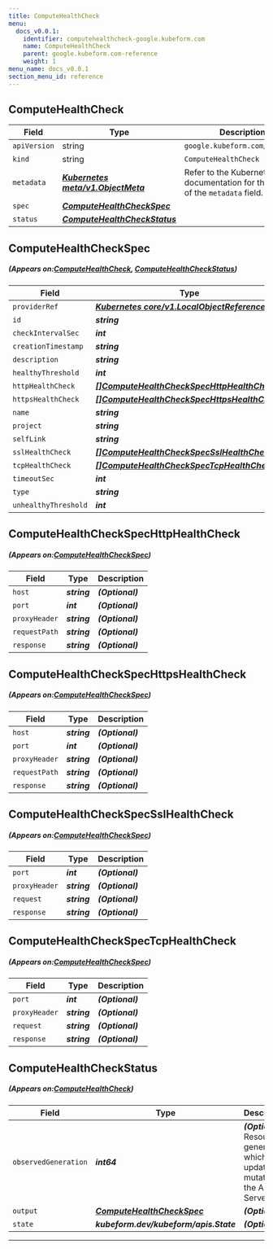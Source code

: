 ```yaml
---
title: ComputeHealthCheck
menu:
  docs_v0.0.1:
    identifier: computehealthcheck-google.kubeform.com
    name: ComputeHealthCheck
    parent: google.kubeform.com-reference
    weight: 1
menu_name: docs_v0.0.1
section_menu_id: reference
---
```


## ComputeHealthCheck
| Field | Type | Description |
| ------ | ----- | ----------- |
| `apiVersion` | string | `google.kubeform.com/v1alpha1` |
|    `kind` | string | `ComputeHealthCheck` |
| `metadata` | ***[Kubernetes meta/v1.ObjectMeta](https://kubernetes.io/docs/reference/generated/kubernetes-api/v1.13/#objectmeta-v1-meta)***|Refer to the Kubernetes API documentation for the fields of the `metadata` field.|
| `spec` | ***[ComputeHealthCheckSpec](#ComputeHealthCheckSpec)***||
| `status` | ***[ComputeHealthCheckStatus](#ComputeHealthCheckStatus)***||
## ComputeHealthCheckSpec
##### (Appears on:[ComputeHealthCheck](#ComputeHealthCheck), [ComputeHealthCheckStatus](#ComputeHealthCheckStatus))
| Field | Type | Description |
| ------ | ----- | ----------- |
| `providerRef` | ***[Kubernetes core/v1.LocalObjectReference](https://kubernetes.io/docs/reference/generated/kubernetes-api/v1.13/#localobjectreference-v1-core)***||
| `id` | ***string***||
| `checkIntervalSec` | ***int***| ***(Optional)*** |
| `creationTimestamp` | ***string***| ***(Optional)*** |
| `description` | ***string***| ***(Optional)*** |
| `healthyThreshold` | ***int***| ***(Optional)*** |
| `httpHealthCheck` | ***[[]ComputeHealthCheckSpecHttpHealthCheck](#ComputeHealthCheckSpecHttpHealthCheck)***| ***(Optional)*** |
| `httpsHealthCheck` | ***[[]ComputeHealthCheckSpecHttpsHealthCheck](#ComputeHealthCheckSpecHttpsHealthCheck)***| ***(Optional)*** |
| `name` | ***string***||
| `project` | ***string***| ***(Optional)*** |
| `selfLink` | ***string***| ***(Optional)*** |
| `sslHealthCheck` | ***[[]ComputeHealthCheckSpecSslHealthCheck](#ComputeHealthCheckSpecSslHealthCheck)***| ***(Optional)*** |
| `tcpHealthCheck` | ***[[]ComputeHealthCheckSpecTcpHealthCheck](#ComputeHealthCheckSpecTcpHealthCheck)***| ***(Optional)*** |
| `timeoutSec` | ***int***| ***(Optional)*** |
| `type` | ***string***| ***(Optional)*** |
| `unhealthyThreshold` | ***int***| ***(Optional)*** |
## ComputeHealthCheckSpecHttpHealthCheck
##### (Appears on:[ComputeHealthCheckSpec](#ComputeHealthCheckSpec))
| Field | Type | Description |
| ------ | ----- | ----------- |
| `host` | ***string***| ***(Optional)*** |
| `port` | ***int***| ***(Optional)*** |
| `proxyHeader` | ***string***| ***(Optional)*** |
| `requestPath` | ***string***| ***(Optional)*** |
| `response` | ***string***| ***(Optional)*** |
## ComputeHealthCheckSpecHttpsHealthCheck
##### (Appears on:[ComputeHealthCheckSpec](#ComputeHealthCheckSpec))
| Field | Type | Description |
| ------ | ----- | ----------- |
| `host` | ***string***| ***(Optional)*** |
| `port` | ***int***| ***(Optional)*** |
| `proxyHeader` | ***string***| ***(Optional)*** |
| `requestPath` | ***string***| ***(Optional)*** |
| `response` | ***string***| ***(Optional)*** |
## ComputeHealthCheckSpecSslHealthCheck
##### (Appears on:[ComputeHealthCheckSpec](#ComputeHealthCheckSpec))
| Field | Type | Description |
| ------ | ----- | ----------- |
| `port` | ***int***| ***(Optional)*** |
| `proxyHeader` | ***string***| ***(Optional)*** |
| `request` | ***string***| ***(Optional)*** |
| `response` | ***string***| ***(Optional)*** |
## ComputeHealthCheckSpecTcpHealthCheck
##### (Appears on:[ComputeHealthCheckSpec](#ComputeHealthCheckSpec))
| Field | Type | Description |
| ------ | ----- | ----------- |
| `port` | ***int***| ***(Optional)*** |
| `proxyHeader` | ***string***| ***(Optional)*** |
| `request` | ***string***| ***(Optional)*** |
| `response` | ***string***| ***(Optional)*** |
## ComputeHealthCheckStatus
##### (Appears on:[ComputeHealthCheck](#ComputeHealthCheck))
| Field | Type | Description |
| ------ | ----- | ----------- |
| `observedGeneration` | ***int64***| ***(Optional)*** Resource generation, which is updated on mutation by the API Server.|
| `output` | ***[ComputeHealthCheckSpec](#ComputeHealthCheckSpec)***| ***(Optional)*** |
| `state` | ***kubeform.dev/kubeform/apis.State***| ***(Optional)*** |
---
